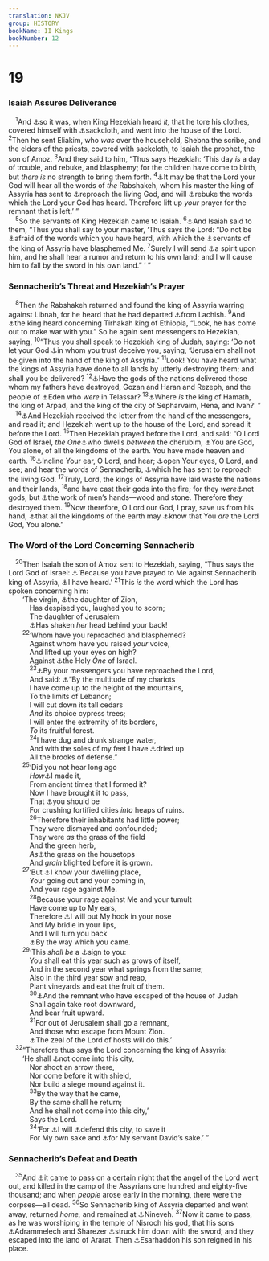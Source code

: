 ```yaml
---
translation: NKJV
group: HISTORY
bookName: II Kings 
bookNumber: 12
---
```


<div class="title"><h1>19</h1><h3>Isaiah Assures Deliverance</h3></div>
<span class="verse 2vua_19_1"> <sup>1</sup>And <a data-toggle="tooltip" data-placement="bottom" title="2 Kin. 18:13; 2 Chr. 32:20–22; Is. 37:1">⚓</a>so it was, when King Hezekiah heard <i>it,</i> that he tore his clothes, covered himself with <a data-toggle="tooltip" data-placement="bottom" title="Ps. 69:11">⚓</a>sackcloth, and went into the house of the Lord. </span>
<span class="verse 2vua_19_2"><sup>2</sup>Then he sent Eliakim, who <i>was</i> over the household, Shebna the scribe, and the elders of the priests, covered with sackcloth, to Isaiah the prophet, the son of Amoz. </span>
<span class="verse 2vua_19_3"><sup>3</sup>And they said to him, “Thus says Hezekiah: ‘This day <i>is</i> a day of trouble, and rebuke, and blasphemy; for the children have come to birth, but <i>there</i> <i>is</i> no strength to bring them forth. </span>
<span class="verse 2vua_19_4"><sup>4</sup><a data-toggle="tooltip" data-placement="bottom" title="2 Sam. 16:12">⚓</a>It may be that the Lord your God will hear all the words of <i>the</i> Rabshakeh, whom his master the king of Assyria has sent to <a data-toggle="tooltip" data-placement="bottom" title="2 Kin. 18:35">⚓</a>reproach the living God, and will <a data-toggle="tooltip" data-placement="bottom" title="Ps. 50:21">⚓</a>rebuke the words which the Lord your God has heard. Therefore lift up <i>your</i> prayer for the remnant that is left.’ ”<br/></span>
<span class="verse 2vua_19_5"> <sup>5</sup>So the servants of King Hezekiah came to Isaiah. </span>
<span class="verse 2vua_19_6"><sup>6</sup><a data-toggle="tooltip" data-placement="bottom" title="Is. 37:6">⚓</a>And Isaiah said to them, “Thus you shall say to your master, ‘Thus says the Lord: “Do not be <a data-toggle="tooltip" data-placement="bottom" title="(Ps. 112:7)">⚓</a>afraid of the words which you have heard, with which the <a data-toggle="tooltip" data-placement="bottom" title="2 Kin. 18:17">⚓</a>servants of the king of Assyria have blasphemed Me. </span>
<span class="verse 2vua_19_7"><sup>7</sup>Surely I will send <a data-toggle="tooltip" data-placement="bottom" title="2 Kin. 19:35–37; Jer. 51:1">⚓</a>a spirit upon him, and he shall hear a rumor and return to his own land; and I will cause him to fall by the sword in his own land.” ’ ”<br/></span>
<div class="title"><h3>Sennacherib’s Threat and Hezekiah’s Prayer</h3></div>
<span class="verse 2vua_19_8"> <sup>8</sup>Then <i>the</i> Rabshakeh returned and found the king of Assyria warring against Libnah, for he heard that he had departed <a data-toggle="tooltip" data-placement="bottom" title="2 Kin. 18:14, 17">⚓</a>from Lachish. </span>
<span class="verse 2vua_19_9"><sup>9</sup>And <a data-toggle="tooltip" data-placement="bottom" title="1 Sam. 23:27; Is. 37:9">⚓</a>the king heard concerning Tirhakah king of Ethiopia, “Look, he has come out to make war with you.” So he again sent messengers to Hezekiah, saying, </span>
<span class="verse 2vua_19_10"><sup>10</sup>“Thus you shall speak to Hezekiah king of Judah, saying: ‘Do not let your God <a data-toggle="tooltip" data-placement="bottom" title="2 Kin. 18:5">⚓</a>in whom you trust deceive you, saying, “Jerusalem shall not be given into the hand of the king of Assyria.” </span>
<span class="verse 2vua_19_11"><sup>11</sup>Look! You have heard what the kings of Assyria have done to all lands by utterly destroying them; and shall you be delivered? </span>
<span class="verse 2vua_19_12"><sup>12</sup><a data-toggle="tooltip" data-placement="bottom" title="2 Kin. 18:33, 34">⚓</a>Have the gods of the nations delivered those whom my fathers have destroyed, Gozan and Haran and Rezeph, and the people of <a data-toggle="tooltip" data-placement="bottom" title="Ezek. 27:23">⚓</a>Eden who <i>were</i> in Telassar? </span>
<span class="verse 2vua_19_13"><sup>13</sup><a data-toggle="tooltip" data-placement="bottom" title="2 Kin. 18:34">⚓</a>Where <i>is</i> the king of Hamath, the king of Arpad, and the king of the city of Sepharvaim, Hena, and Ivah?’ ”<br/></span>
<span class="verse 2vua_19_14"> <sup>14</sup><a data-toggle="tooltip" data-placement="bottom" title="Is. 37:14">⚓</a>And Hezekiah received the letter from the hand of the messengers, and read it; and Hezekiah went up to the house of the Lord, and spread it before the Lord. </span>
<span class="verse 2vua_19_15"><sup>15</sup>Then Hezekiah prayed before the Lord, and said: “O Lord God of Israel, <i>the</i> <i>One</i><a data-toggle="tooltip" data-placement="bottom" title="Ex. 25:22; Ps. 80:1; Is. 37:16">⚓</a>who dwells <i>between</i> the cherubim, <a data-toggle="tooltip" data-placement="bottom" title="(Is. 44:6)">⚓</a>You are God, You alone, of all the kingdoms of the earth. You have made heaven and earth. </span>
<span class="verse 2vua_19_16"><sup>16</sup><a data-toggle="tooltip" data-placement="bottom" title="Ps. 31:2; Is. 37:17">⚓</a>Incline Your ear, O Lord, and hear; <a data-toggle="tooltip" data-placement="bottom" title="1 Kin. 8:29; 2 Chr. 6:40">⚓</a>open Your eyes, O Lord, and see; and hear the words of Sennacherib, <a data-toggle="tooltip" data-placement="bottom" title="2 Kin. 19:4">⚓</a>which he has sent to reproach the living God. </span>
<span class="verse 2vua_19_17"><sup>17</sup>Truly, Lord, the kings of Assyria have laid waste the nations and their lands, </span>
<span class="verse 2vua_19_18"><sup>18</sup>and have cast their gods into the fire; for they <i>were</i><a data-toggle="tooltip" data-placement="bottom" title="(Is. 44:9–20; Jer. 10:3–5)">⚓</a>not gods, but <a data-toggle="tooltip" data-placement="bottom" title="Ps. 115:4; Jer. 10:3; (Acts 17:29)">⚓</a>the work of men’s hands—wood and stone. Therefore they destroyed them. </span>
<span class="verse 2vua_19_19"><sup>19</sup>Now therefore, O Lord our God, I pray, save us from his hand, <a data-toggle="tooltip" data-placement="bottom" title="Ps. 83:18">⚓</a>that all the kingdoms of the earth may <a data-toggle="tooltip" data-placement="bottom" title="1 Kin. 8:42, 43">⚓</a>know that You <i>are</i> the Lord God, You alone.”<br/></span>
<div class="title"><h3>The Word of the Lord Concerning Sennacherib</h3></div>
<span class="verse 2vua_19_20"> <sup>20</sup>Then Isaiah the son of Amoz sent to Hezekiah, saying, “Thus says the Lord God of Israel: <a data-toggle="tooltip" data-placement="bottom" title="Is. 37:21">⚓</a>‘Because you have prayed to Me against Sennacherib king of Assyria, <a data-toggle="tooltip" data-placement="bottom" title="2 Kin. 20:5; Ps. 65:2">⚓</a>I have heard.’ </span>
<span class="verse 2vua_19_21"><sup>21</sup>This <i>is</i> the word which the Lord has spoken concerning him:<br/>  ‘The virgin, <a data-toggle="tooltip" data-placement="bottom" title="Jer. 14:17; Lam. 2:13">⚓</a>the daughter of Zion,<br/>   Has despised you, laughed you to scorn;<br/>   The daughter of Jerusalem<br/>   <a data-toggle="tooltip" data-placement="bottom" title="Ps. 22:7, 8">⚓</a>Has shaken <i>her</i> head behind your back!<br/></span>
<span class="verse 2vua_19_22">  <sup>22</sup>‘Whom have you reproached and blasphemed?<br/>   Against whom have you raised <i>your</i> voice,<br/>   And lifted up your eyes on high?<br/>   Against <a data-toggle="tooltip" data-placement="bottom" title="Jer. 51:5">⚓</a>the Holy <i>One</i> of Israel.<br/></span>
<span class="verse 2vua_19_23">   <sup>23</sup><a data-toggle="tooltip" data-placement="bottom" title="2 Kin. 18:17">⚓</a>By your messengers you have reproached the Lord,<br/>   And said: <a data-toggle="tooltip" data-placement="bottom" title="Ps. 20:7">⚓</a>“By the multitude of my chariots<br/>   I have come up to the height of the mountains,<br/>   To the limits of Lebanon;<br/>   I will cut down its tall cedars<br/>   <i>And</i> its choice cypress trees;<br/>   I will enter the extremity of its borders,<br/>   <i>To</i> its fruitful forest.<br/></span>
<span class="verse 2vua_19_24">   <sup>24</sup>I have dug and drunk strange water,<br/>   And with the soles of my feet I have <a data-toggle="tooltip" data-placement="bottom" title="Is. 19:6">⚓</a>dried up<br/>   All the brooks of defense.”<br/></span>
<span class="verse 2vua_19_25">  <sup>25</sup>‘Did you not hear long ago<br/>   <i>How</i><a data-toggle="tooltip" data-placement="bottom" title="(Is. 45:7)">⚓</a>I made it,<br/>   From ancient times that I formed it?<br/>   Now I have brought it to pass,<br/>   That <a data-toggle="tooltip" data-placement="bottom" title="Is. 10:5, 6">⚓</a>you should be<br/>   For crushing fortified cities <i>into</i> heaps of ruins.<br/></span>
<span class="verse 2vua_19_26">   <sup>26</sup>Therefore their inhabitants had little power;<br/>   They were dismayed and confounded;<br/>   They were <i>as</i> the grass of the field<br/>   And the green herb,<br/>   <i>As</i><a data-toggle="tooltip" data-placement="bottom" title="Ps. 129:6">⚓</a>the grass on the housetops<br/>   And <i>grain</i> blighted before it is grown.<br/></span>
<span class="verse 2vua_19_27">  <sup>27</sup>‘But <a data-toggle="tooltip" data-placement="bottom" title="Ps. 139:1–3; Is. 37:28">⚓</a>I know your dwelling place,<br/>   Your going out and your coming in,<br/>   And your rage against Me.<br/></span>
<span class="verse 2vua_19_28">   <sup>28</sup>Because your rage against Me and your tumult<br/>   Have come up to My ears,<br/>   Therefore <a data-toggle="tooltip" data-placement="bottom" title="Job 41:2; Ezek. 29:4; 38:4; Amos 4:2">⚓</a>I will put My hook in your nose<br/>   And My bridle in your lips,<br/>   And I will turn you back<br/>   <a data-toggle="tooltip" data-placement="bottom" title="2 Kin. 19:33, 36">⚓</a>By the way which you came.<br/></span>
<span class="verse 2vua_19_29">  <sup>29</sup>‘This <i>shall</i> <i>be</i> a <a data-toggle="tooltip" data-placement="bottom" title="Ex. 3:12; 1 Sam. 2:34; 2 Kin. 20:8, 9; Is. 7:11–14; Luke 2:12">⚓</a>sign to you:<br/>   You shall eat this year such as grows of itself,<br/>   And in the second year what springs from the same;<br/>   Also in the third year sow and reap,<br/>   Plant vineyards and eat the fruit of them.<br/></span>
<span class="verse 2vua_19_30">   <sup>30</sup><a data-toggle="tooltip" data-placement="bottom" title="2 Kin. 19:4; 2 Chr. 32:22, 23">⚓</a>And the remnant who have escaped of the house of Judah<br/>   Shall again take root downward,<br/>   And bear fruit upward.<br/></span>
<span class="verse 2vua_19_31">   <sup>31</sup>For out of Jerusalem shall go a remnant,<br/>   And those who escape from Mount Zion.<br/>   <a data-toggle="tooltip" data-placement="bottom" title="2 Kin. 25:26; Is. 9:7">⚓</a>The zeal of the Lord of hosts will do this.’<br/></span>
<span class="verse 2vua_19_32"> <sup>32</sup>“Therefore thus says the Lord concerning the king of Assyria:<br/>  ‘He shall <a data-toggle="tooltip" data-placement="bottom" title="Is. 8:7–10">⚓</a>not come into this city,<br/>   Nor shoot an arrow there,<br/>   Nor come before it with shield,<br/>   Nor build a siege mound against it.<br/></span>
<span class="verse 2vua_19_33">   <sup>33</sup>By the way that he came,<br/>   By the same shall he return;<br/>   And he shall not come into this city,’<br/>   Says the Lord.<br/></span>
<span class="verse 2vua_19_34">   <sup>34</sup>‘For <a data-toggle="tooltip" data-placement="bottom" title="2 Kin. 20:6; 2 Chr. 32:21">⚓</a>I will <a data-toggle="tooltip" data-placement="bottom" title="Is. 31:5">⚓</a>defend this city, to save it<br/>   For My own sake and <a data-toggle="tooltip" data-placement="bottom" title="1 Kin. 11:12, 13">⚓</a>for My servant David’s sake.’ ”<br/></span>
<div class="title"><h3>Sennacherib’s Defeat and Death</h3></div>
<span class="verse 2vua_19_35"> <sup>35</sup>And <a data-toggle="tooltip" data-placement="bottom" title="Ex. 12:29; Is. 10:12–19; 37:36; Hos. 1:7">⚓</a>it came to pass on a certain night that the angel of the Lord went out, and killed in the camp of the Assyrians one hundred and eighty-five thousand; and when <i>people</i> arose early in the morning, there were the corpses—all dead. </span>
<span class="verse 2vua_19_36"><sup>36</sup>So Sennacherib king of Assyria departed and went away, returned <i>home,</i> and remained at <a data-toggle="tooltip" data-placement="bottom" title="Gen. 10:11">⚓</a>Nineveh. </span>
<span class="verse 2vua_19_37"><sup>37</sup>Now it came to pass, as he was worshiping in the temple of Nisroch his god, that his sons <a data-toggle="tooltip" data-placement="bottom" title="2 Kin. 17:31">⚓</a>Adrammelech and Sharezer <a data-toggle="tooltip" data-placement="bottom" title="2 Kin. 19:7; 2 Chr. 32:21">⚓</a>struck him down with the sword; and they escaped into the land of Ararat. Then <a data-toggle="tooltip" data-placement="bottom" title="Ezra 4:2">⚓</a>Esarhaddon his son reigned in his place.<br/></span>
